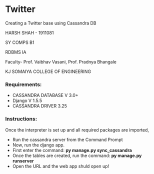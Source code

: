# Twitter
 Creating a Twitter base using Cassandra DB

HARSH SHAH - 1911081


SY COMPS B1


RDBMS IA


Faculty- Prof. Vaibhav Vasani, Prof. Pradnya Bhangale


KJ SOMAIYA COLLEGE OF ENGINEERING




### Requirements:
* CASSANDRA DATABASE V 3.0+
* Django V 1.5.5
* CASSANDRA DRIVER 3.25


### Instructions:
Once the interpreter is set up and all required packages are imported,

* Run the cassandra server from the Command Prompt
* Now, run the django app.
* First enter the command: __py manage.py sync_cassandra__
* Once the tables are created, run the command: __py manage.py runserver__  
* Open the URL and the web app shuld open up!




